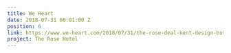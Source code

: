 ```yaml
---
title: We Heart
date: 2018-07-31 00:01:00 Z
position: 6
link: https://www.we-heart.com/2018/07/31/the-rose-deal-kent-design-hotel/
project: The Rose Hotel
---
```


